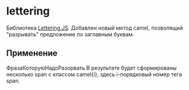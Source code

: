 # lettering
Библиотека [Lettering.JS](https://github.com/davatron5000/Lettering.js). 
Добавлен новый метод camel, позволящий "разрывать" предложение по заглавным буквам.
## Применение
<tag class="lettering-camel">ФразаКоторуюНадоРазорвать</tag>
В результате будет сформированы несколько span с классом camel{i}, здесь i-порядковый номер тега span.
